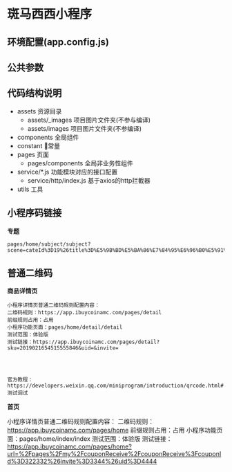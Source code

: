 # 斑马西西小程序

## 环境配置(app.config.js)

## 公共参数

## 代码结构说明
- assets             资源目录
  - assets/_images   项目图片文件夹(不参与编译)
  - assets/images    项目图片文件夹(不参编译)
- components         全局组件
- constant           常量
- pages              页面
  - pages/components 全局非业务性组件
- service/*.js       功能模块对应的接口配置
  - service/http/index.js  基于axios的http拦截器
- utils                    工具


## 小程序码链接

**专题**

```
pages/home/subject/subject?scene=cateId%3D19%26title%3D%E5%9B%BD%E5%BA%86%E7%84%95%E6%96%B0%E5%91%A8
```


## 普通二维码



**商品详情页**

```
小程序详情页普通二维码规则配置内容：
二维码规则：https://app.ibuycoinamc.com/pages/detail
前缀规则占用：占用
小程序功能页面：pages/home/detail/detail
测试范围：体验版
测试链接：https://app.ibuycoinamc.com/pages/detail?sku=2019021654515555846&uid=&invite=




官方教程：
https://developers.weixin.qq.com/miniprogram/introduction/qrcode.html#测试调试
```
**首页**

小程序详情页普通二维码规则配置内容：
二维码规则：https://app.ibuycoinamc.com/pages/home
前缀规则占用：占用
小程序功能页面：pages/home/index/index
测试范围：体验版
测试链接：https://app.ibuycoinamc.com/pages/home?url=%2Fpages%2Fmy%2FcouponReceive%2FcouponReceive%3FcouponId%3D322332%26invite%3D3344%26uid%3D4444
